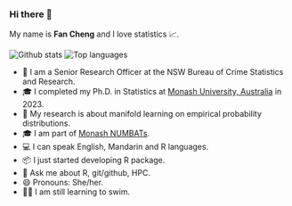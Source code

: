 ### Hi there 👋

My name is **Fan Cheng** and I love statistics 📈. 

![Github stats](https://github-readme-stats.vercel.app/api?username=ffancheng)
![Top languages](https://github-readme-stats.vercel.app/api/top-langs/?username=ffancheng&hide=html,jupyter%20notebook,JavaScript,PostScript,SCSS,Less&layout=compact&langs_count=10)

- 🧑 I am a Senior Research Officer at the NSW Bureau of Crime Statistics and Research.
- 🎓 I completed my Ph.D. in Statistics at [Monash University, Australia](http://monash.edu) in 2023.
- 🔭 My research is about manifold learning on empirical probability distributions.
- 🎓 I am part of [Monash NUMBATs](https://numbat.space/).
- 💻 I can speak English, Mandarin and R languages.
- 📦 I just started developing R package.
- 💬 Ask me about R, git/github, HPC.
- 😄 Pronouns: She/her.
- 🏊‍♀️ I am still learning to swim.
